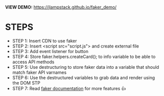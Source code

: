 **VIEW DEMO:** https://jlampstack.github.io/faker_demo/

# STEPS

- STEP 1: Insert CDN <link> to use faker
- STEP 2: Insert &lt;script src="script.js"&gt; and create external file
- STEP 3: Add event listener for button
- STEP 4: Store faker.helpers.createCard(); to info variable to be able to access API methods
- STEP 5: Use destructuring to store faker data into a variable that should match faker API varnames
- STEP 6: Use the destructured variables to grab data and render using the DOM
  STP
- STEP 7: Read [faker documentation](https://www.npmjs.com/package/faker) for more features 👍
